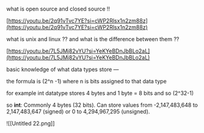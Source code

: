   

what is open source and closed source !!

[https://youtu.be/2q91vTvc7YE?si=cWP2Rlsx1n2zm88z](https://youtu.be/2q91vTvc7YE?si=cWP2Rlsx1n2zm88z)

  

what is unix and linux ?? and what is the difference between them ??

[https://youtu.be/7L5JMj82vYU?si=YeKYeBDnJbBLo2aL](https://youtu.be/7L5JMj82vYU?si=YeKYeBDnJbBLo2aL)

  

basic knowledge of what data types store —

the formula is (2^n -1) where n is bits assigned to that data type

for example int datatype stores 4 bytes and 1 byte = 8 bits and so (2^32-1)

so **int**: Commonly 4 bytes (32 bits). Can store values from -2,147,483,648 to 2,147,483,647 (signed) or 0 to 4,294,967,295 (unsigned).  
  

![[Untitled 22.png]]